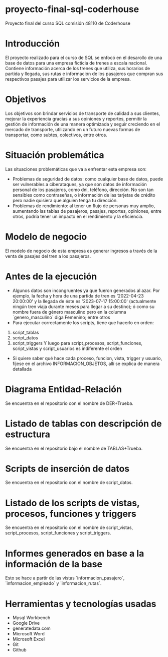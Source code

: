 # proyecto-final-sql-coderhouse
Proyecto final del curso SQL comisión 48110 de Coderhouse

# Introducción
El proyecto realizado para el curso de SQL se enfocó en el desarollo de una base de datos para una empresa ficticia de trenes a escala nacional. Contiene información acerca de los trenes que utiliza, sus horarios de partida y llegada, sus rutas e información de los pasajeros que compran sus respectivos pasajes para utilizar los servicios de la empresa.

# Objetivos
Los objetivos son brindar servicios de transporte de calidad a sus clientes, mejorar la experiencia gracias a sus opiniones y reportes, permitir la gestión de información de una manera optimizada y seguir creciendo en el mercado de transporte, utilizando en un futuro nuevas formas de transportar, como subtes, colectivos, entre otros.

# Situación problemática
Las situaciones problemáticas que va a enfrentar esta empresa son:

 - Problemas de seguridad de datos: como cualquier base de datos, puede ser vulnerables a ciberataques, ya que son datos de información personal de los pasajeros, como dni, teléfono, dirección. No son tan sensibles como contraseñas, o información de las tarjetas de crédito pero nadie quisiera que alguien tenga tu dirección.
 - Problemas de rendimiento: al tener un flujo de personas muy amplio, aumentando las tablas de pasajeros, pasajes, reportes, opiniones, entre otros, podría tener un impacto en el rendimiento y la eficiencia.

# Modelo de negocio
El modelo de negocio de esta empresa es generar ingresos a través de la venta de pasajes del tren a los pasajeros.

# Antes de la ejecución

- Algunos datos son incongruentes ya que fueron generados al azar. Por ejemplo, la fecha y hora de una partida de tren es '2022-04-23 20:00:00' y la llegada de éste es '2023-07-17 15:00:00' (actualmente ningún tren viaja durante meses para llegar a su destino); ó como su nombre fuera de género masculino pero en la columna ´genero_masculino´ diga Femenino; entre otros
- Para ejecutar correctamente los scripts, tiene que hacerlo en orden:
1. script_tablas
2. script_datos
3. script_triggers
Y luego para script_procesos, script_funciones, script_vistas y script_usuarios es indiferente el orden
- Si quiere saber qué hace cada proceso, funcion, vista, trigger y usuario, fíjese en el archivo INFORMACION_OBJETOS, allí se explica de manera detallada

# Diagrama Entidad-Relación

Se encuentra en el repositorio con el nombre de DER+Trueba.

# Listado de tablas con descripción de estructura

Se encuentra en el repositorio bajo el nombre de TABLAS+Trueba.

# Scripts de inserción de datos

Se encuentra en el repositorio con el nombre de script_datos.

# Listado de los scripts de vistas, procesos, funciones y triggers

Se encuentra en el repositorio con el nombre de script_vistas, script_procesos, script_funciones y script_triggers.

# Informes generados en base a la información de la base

Esto se hace a partir de las vistas ´informacion_pasajero´, ´informacion_empleado´ y ´informacion_rutas´.


# Herramientas y tecnologías usadas

- Mysql Workbench
- Google Drive
- generatedata.com
- Microsoft Word
- Microsoft Excel
- Git
- Github

